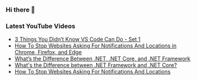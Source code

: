 ### Hi there 👋


<!--
**benrick/benrick** is a ✨ _special_ ✨ repository because its `README.md` (this file) appears on your GitHub profile.

Here are some ideas to get you started:

- 🔭 I’m currently working on ...
- 🌱 I’m currently learning ...
- 👯 I’m looking to collaborate on ...
- 🤔 I’m looking for help with ...
- 💬 Ask me about ...
- 📫 How to reach me: ...
- 😄 Pronouns: he/him
- ⚡ Fun fact: ...
-->

### Latest YouTube Videos
<!-- BLOG-POST-LIST:START -->
- [3 Things You Didn’t Know VS Code Can Do - Set 1](https://brendoneus.com/post/3-Things-You-Did-Not-Know-VSCode-Can-Do-Part1/)
- [How To Stop Websites Asking For Notifications And Locations in Chrome, Firefox, and Edge](https://www.youtube.com/watch?v=pHPRgzICsEA)
- [What’s the Difference Between .NET, .NET Core, and .NET Framework](https://brendoneus.com/post/Difference-Between-DotNet-DotNetCore-DotNetFramework/)
- [What&#39;s the Difference between .NET Framework and .NET Core?](https://www.youtube.com/watch?v=dLRd_LjVjNs)
- [How To Stop Websites Asking For Notifications And Locations](https://brendoneus.com/post/Stop-Websites-Asking-For-Notifications-And-Locations/)
<!-- BLOG-POST-LIST:END -->
